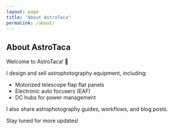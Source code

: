 ```yaml
---
layout: page
title: "About AstroTaca"
permalink: /about/
---
```


## About AstroTaca

Welcome to AstroTaca! 🚀  

I design and sell astrophotography equipment, including:
- Motorized telescope flap flat panels
- Electronic auto focusers (EAF)
- DC hubs for power management

I also share astrophotography guides, workflows, and blog posts.

Stay tuned for more updates!
